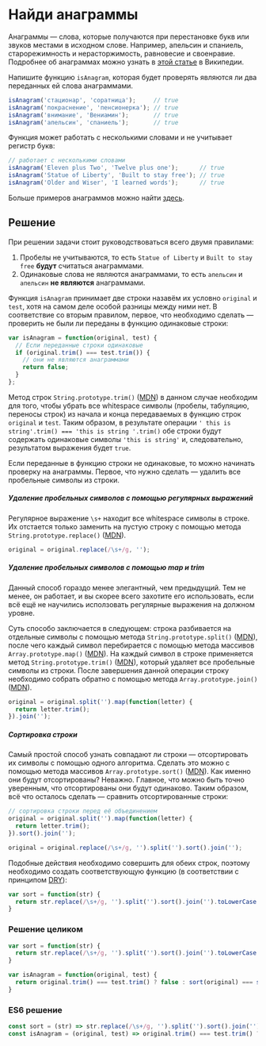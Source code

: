 # Найди анаграммы

Анаграммы — слова, которые получаются при перестановке букв или звуков местами в исходном слове. Например, апельсин и спаниель, старорежимность и нерасторжимость, равновесие и своенравие. Подробнее об анаграммах можно узнать в [этой статье](https://ru.wikipedia.org/wiki/%D0%90%D0%BD%D0%B0%D0%B3%D1%80%D0%B0%D0%BC%D0%BC%D0%B0) в Википедии.

Напишите функцию `isAnagram`, которая будет проверять являются ли два переданных ей слова анаграммами.
```javascript
isAnagram('стационар', 'соратница');     // true
isAnagram('покраснение', 'пенсионерка'); // true
isAnagram('внимание', 'Вениамин');       // true
isAnagram('апельсин', 'спаниель');       // true
```

Функция может работать с несколькими словами и не учитывает регистр букв:
```javascript
// работает с несколькими словами
isAnagram('Eleven plus Two', 'Twelve plus one');      // true
isAnagram('Statue of Liberty', 'Built to stay free'); // true
isAnagram('Older and Wiser', 'I learned words');      // true
```

Больше примеров анаграммов можно найти [здесь](http://www.enchantedlearning.com/english/anagram/phrases.shtml).

## Решение
При решении задачи стоит руководствоваться всего двумя правилами:

1. Пробелы не учитываются, то есть `Statue of Liberty` и `Built to stay free` **будут** считаться анаграммами.
2. Одинаковые слова не являются анаграммами, то есть `апельсин` и `апельсин` **не являются** анаграммами.

Функция `isAnagram` принимает две строки назавём их условно `original` и `test`, хотя на самом деле особой разницы между ними нет. В соответствие со вторым правилом, первое, что необходимо сделать — проверить не были ли переданы в функцию одинаковые строки:

```javascript
var isAnagram = function(original, test) {
  // Если переданные строки одинаковые
  if (original.trim() === test.trim()) {
    // они не являются анаграммами
    return false;
  }
};
```

Метод строк `String.prototype.trim()` ([MDN](https://developer.mozilla.org/ru/docs/Web/JavaScript/Reference/Global_Objects/String/Trim)) в данном случае необходим для того, чтобы убрать все whitespace символы (пробелы, табуляцию, переносы строк) из начала и конца передаваемых в функцию строк `original` и `test`. Таким образом, в результате операции `' this is string'.trim() === 'this is string '.trim()` обе строки будут содержать одинаковые символы `'this is string'` и, следовательно, результатом выражения будет `true`. 

Если переданные в функцию строки не одинаковые, то можно начинать проверку на анаграммы. Первое, что нужно сделать — удалить все пробельные символы из строки. 

##### Удаление пробельных символов с помощью регулярных выражений
Регулярное выражение `\s+` находит все whitespace символы в строке. Их отстается только заменить на пустую строку с помощью метода `String.prototype.replace()` ([MDN](https://developer.mozilla.org/ru/docs/Web/JavaScript/Reference/Global_Objects/String/Replace)).

```javascript
original = original.replace(/\s+/g, '');
```

##### Удаление пробельных символов с помощью map и trim
Данный способ гораздо менее элегантный, чем предыдущий. Тем не менее, он работает, и вы скорее всего захотите его использовать, если всё ещё не научились исползовать регулярные выражения на должном уровне. 

Суть способо заключается в следующем: строка разбивается на отдельные символы с помощью метода `String.prototype.split()` ([MDN](https://developer.mozilla.org/ru/docs/Web/JavaScript/Reference/Global_Objects/String/split)), после чего каждый символ перебирается с помощью метода массивов `Array.prototype.map()` ([MDN](https://developer.mozilla.org/ru/docs/Web/JavaScript/Reference/Global_Objects/Array/map)). На каждый символ в строке применяется метод `String.prototype.trim()` ([MDN](https://developer.mozilla.org/ru/docs/Web/JavaScript/Reference/Global_Objects/String/Trim)), который удаляет все пробельные символы из строки. После завершения данной операции строку необходимо собрать обратно с помощью метода `Array.prototype.join()` ([MDN](https://developer.mozilla.org/ru/docs/Web/JavaScript/Reference/Global_Objects/Array/join)).

```javascript
original = original.split('').map(function(letter) {
  return letter.trim();
}).join('');
```

##### Сортировка строки
Самый простой способ узнать совпадают ли строки — отсортировать их символы с помощью одного алгоритма. Сделать это можно с помощью метода массивов `Array.prototype.sort()` ([MDN](https://developer.mozilla.org/ru/docs/Web/JavaScript/Reference/Global_Objects/Array/sort)). Как именно они будут отсортированы? Неважно. Главное, что можно быть точно уверенным, что отсортированы они будут одинаково. Таким образом, всё что осталось сделать — сравнить отсортированные строки:

```javascript
// сортировка строки перед её объединением
original = original.split('').map(function(letter) {
  return letter.trim();
}).sort().join('');

original = original.replace(/\s+/g, '').split('').sort().join('');
```

Подобные действия необходимо совершить для обеих строк, поэтому необходимо создать соответствующую функцию (в соответствии с принципом [DRY](https://ru.wikipedia.org/wiki/Don%E2%80%99t_repeat_yourself)):

```javascript
var sort = function(str) {
  return str.replace(/\s+/g, '').split('').sort().join('').toLowerCase();
}
```

### Решение целиком
```javascript
var sort = function(str) {
  return str.replace(/\s+/g, '').split('').sort().join('').toLowerCase();
}

var isAnagram = function(original, test) {
  return original.trim() === test.trim() ? false : sort(original) === sort(test);
}
```

### ES6 решение
```javascript
const sort = (str) => str.replace(/\s+/g, '').split('').sort().join('');
const isAnagram = (original, test) => original.trim() === test.trim() ? false : sort(original) === sort(test);
```